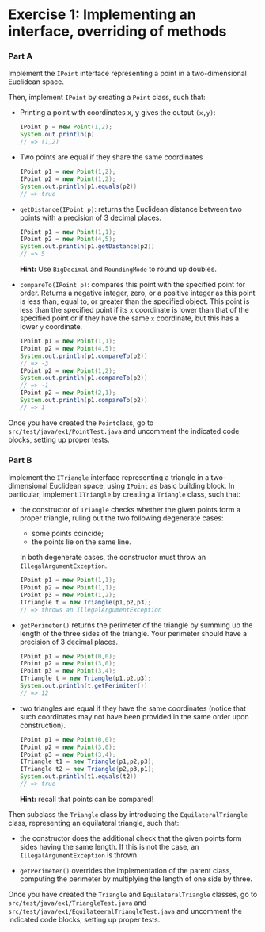 # Exercise 1: Implementing an interface, overriding of methods

### Part A

Implement the `IPoint` interface representing a point in a two-dimensional Euclidean space.

Then, implement `IPoint` by creating a `Point` class, such that:

- Printing a point with coordinates x, y gives the output `(x,y)`:
    
    ```java
    IPoint p = new Point(1,2);
    System.out.println(p)
    // => (1,2)
    ```

- Two points are equal if they share the same coordinates

    ```java
    IPoint p1 = new Point(1,2);
    IPoint p2 = new Point(1,2);
    System.out.println(p1.equals(p2))
    // => true
    ```

- `getDistance(IPoint p)`: returns the Euclidean distance between two points with a precision of 3 decimal places.

    ```java
    IPoint p1 = new Point(1,1);
    IPoint p2 = new Point(4,5);
    System.out.println(p1.getDistance(p2))
    // => 5
    ```
  
  **Hint:** Use `BigDecimal` and `RoundingMode` to round up doubles.
  
  
- `compareTo(IPoint p)`: compares this point with the specified point for order. Returns a negative integer, zero, or a positive integer as this point is less than, equal to, or greater than the specified object. This point is less than the specified point if its `x` coordinate is lower than that of the specified point or if they have the same `x` coordinate, but this has a lower `y` coordinate.

    ```java
    IPoint p1 = new Point(1,1);
    IPoint p2 = new Point(4,5);
    System.out.println(p1.compareTo(p2))
    // => -3
    IPoint p2 = new Point(1,2);
    System.out.println(p1.compareTo(p2))
    // => -1
    IPoint p2 = new Point(2,1);
    System.out.println(p1.compareTo(p2))
    // => 1

Once you have created the `Point`class, go to `src/test/java/ex1/PointTest.java` and uncomment the indicated code blocks, setting up proper tests.

### Part B

Implement the `ITriangle` interface representing a triangle in a two-dimensional Euclidean space, using `IPoint` as basic building block. In particular, implement `ITriangle` by creating a `Triangle` class, such that:

- the constructor of `Triangle` checks whether the given points form a proper triangle, ruling out the two following degenerate cases: 
    - some points coincide; 
    - the points lie on the same line. 
  
    In both degenerate cases, the constructor must throw an `IllegalArgumentException`.

    ```java
    IPoint p1 = new Point(1,1);
    IPoint p2 = new Point(1,1);
    IPoint p3 = new Point(1,2);
    ITriangle t = new Triangle(p1,p2,p3);
    // => throws an IllegalArgumentException 
    ```
  
- `getPerimeter()` returns the perimeter of the triangle by summing up the length of the three sides of the triangle. Your perimeter should have a precision of 3 decimal places.

    ```java
    IPoint p1 = new Point(0,0);
    IPoint p2 = new Point(3,0);
    IPoint p3 = new Point(3,4);
    ITriangle t = new Triangle(p1,p2,p3);
    System.out.println(t.getPerimiter())
    // => 12
    ```
  
- two triangles are equal if they have the same coordinates (notice that such coordinates may not have been provided in the same order upon construction).

    ```java
    IPoint p1 = new Point(0,0);
    IPoint p2 = new Point(3,0);
    IPoint p3 = new Point(3,4);
    ITriangle t1 = new Triangle(p1,p2,p3);
    ITriangle t2 = new Triangle(p2,p3,p1);
    System.out.println(t1.equals(t2))
    // => true
    ```

    **Hint:** recall that points can be compared!

Then subclass the `Triangle` class by introducing the `EquilateralTriangle` class, representing an equilateral triangle, such that:

- the constructor does the additional check that the given points form sides having the same length. If this is not the case, an `IllegalArgumentException` is thrown.

- `getPerimeter()` overrides the implementation of the parent class, computing the perimeter by multiplying the length of one side by three.

Once you have created the `Triangle` and `EquilateralTriangle` classes, go to `src/test/java/ex1/TriangleTest.java` and `src/test/java/ex1/EquilateeralTriangleTest.java` and uncomment the indicated code blocks, setting up proper tests.
